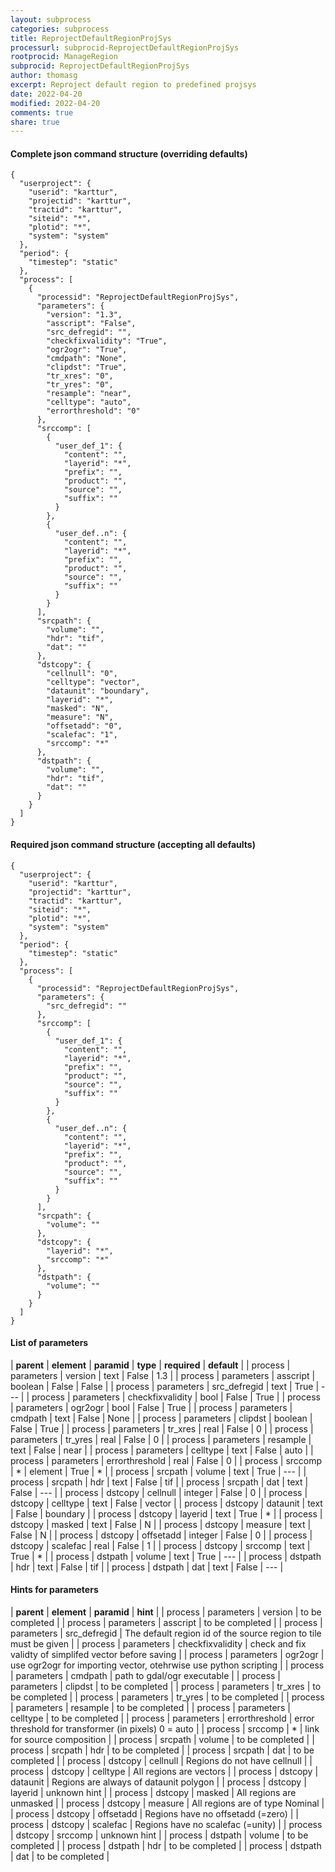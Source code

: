 ```yaml
---
layout: subprocess
categories: subprocess
title: ReprojectDefaultRegionProjSys
processurl: subprocid-ReprojectDefaultRegionProjSys
rootprocid: ManageRegion
subprocid: ReprojectDefaultRegionProjSys
author: thomasg
excerpt: Reproject default region to predefined projsys
date: 2022-04-20
modified: 2022-04-20
comments: true
share: true
---
```


#### Complete json command structure (overriding defaults)
```
{
  "userproject": {
    "userid": "karttur",
    "projectid": "karttur",
    "tractid": "karttur",
    "siteid": "*",
    "plotid": "*",
    "system": "system"
  },
  "period": {
    "timestep": "static"
  },
  "process": [
    {
      "processid": "ReprojectDefaultRegionProjSys",
      "parameters": {
        "version": "1.3",
        "asscript": "False",
        "src_defregid": "",
        "checkfixvalidity": "True",
        "ogr2ogr": "True",
        "cmdpath": "None",
        "clipdst": "True",
        "tr_xres": "0",
        "tr_yres": "0",
        "resample": "near",
        "celltype": "auto",
        "errorthreshold": "0"
      },
      "srccomp": [
        {
          "user_def_1": {
            "content": "",
            "layerid": "*",
            "prefix": "",
            "product": "",
            "source": "",
            "suffix": ""
          }
        },
        {
          "user_def..n": {
            "content": "",
            "layerid": "*",
            "prefix": "",
            "product": "",
            "source": "",
            "suffix": ""
          }
        }
      ],
      "srcpath": {
        "volume": "",
        "hdr": "tif",
        "dat": ""
      },
      "dstcopy": {
        "cellnull": "0",
        "celltype": "vector",
        "dataunit": "boundary",
        "layerid": "*",
        "masked": "N",
        "measure": "N",
        "offsetadd": "0",
        "scalefac": "1",
        "srccomp": "*"
      },
      "dstpath": {
        "volume": "",
        "hdr": "tif",
        "dat": ""
      }
    }
  ]
}
```
#### Required json command structure (accepting all defaults)
```
{
  "userproject": {
    "userid": "karttur",
    "projectid": "karttur",
    "tractid": "karttur",
    "siteid": "*",
    "plotid": "*",
    "system": "system"
  },
  "period": {
    "timestep": "static"
  },
  "process": [
    {
      "processid": "ReprojectDefaultRegionProjSys",
      "parameters": {
        "src_defregid": ""
      },
      "srccomp": [
        {
          "user_def_1": {
            "content": "",
            "layerid": "*",
            "prefix": "",
            "product": "",
            "source": "",
            "suffix": ""
          }
        },
        {
          "user_def..n": {
            "content": "",
            "layerid": "*",
            "prefix": "",
            "product": "",
            "source": "",
            "suffix": ""
          }
        }
      ],
      "srcpath": {
        "volume": ""
      },
      "dstcopy": {
        "layerid": "*",
        "srccomp": "*"
      },
      "dstpath": {
        "volume": ""
      }
    }
  ]
}
```
#### List of parameters

| **parent** | **element** | **paramid** | **type** | **required** | **default** |
| process | parameters | version | text | False | 1.3 |
| process | parameters | asscript | boolean | False | False |
| process | parameters | src_defregid | text | True | --- |
| process | parameters | checkfixvalidity | bool | False | True |
| process | parameters | ogr2ogr | bool | False | True |
| process | parameters | cmdpath | text | False | None |
| process | parameters | clipdst | boolean | False | True |
| process | parameters | tr_xres | real | False | 0 |
| process | parameters | tr_yres | real | False | 0 |
| process | parameters | resample | text | False | near |
| process | parameters | celltype | text | False | auto |
| process | parameters | errorthreshold | real | False | 0 |
| process | srccomp | * | element | True | * |
| process | srcpath | volume | text | True | --- |
| process | srcpath | hdr | text | False | tif |
| process | srcpath | dat | text | False | --- |
| process | dstcopy | cellnull | integer | False | 0 |
| process | dstcopy | celltype | text | False | vector |
| process | dstcopy | dataunit | text | False | boundary |
| process | dstcopy | layerid | text | True | * |
| process | dstcopy | masked | text | False | N |
| process | dstcopy | measure | text | False | N |
| process | dstcopy | offsetadd | integer | False | 0 |
| process | dstcopy | scalefac | real | False | 1 |
| process | dstcopy | srccomp | text | True | * |
| process | dstpath | volume | text | True | --- |
| process | dstpath | hdr | text | False | tif |
| process | dstpath | dat | text | False | --- |

#### Hints for parameters

| **parent** | **element** | **paramid** | **hint** |
| process | parameters | version | to be completed |
| process | parameters | asscript | to be completed |
| process | parameters | src_defregid | The default region id of the source region to tile must be given |
| process | parameters | checkfixvalidity | check and fix validty of simplifed vector before saving |
| process | parameters | ogr2ogr | use ogr2ogr for importing vector, otehrwise use python scripting |
| process | parameters | cmdpath | path to gdal/ogr executable |
| process | parameters | clipdst | to be completed |
| process | parameters | tr_xres | to be completed |
| process | parameters | tr_yres | to be completed |
| process | parameters | resample | to be completed |
| process | parameters | celltype | to be completed |
| process | parameters | errorthreshold | error threshold for transformer (in pixels) 0 = auto |
| process | srccomp | * | link for source composition |
| process | srcpath | volume | to be completed |
| process | srcpath | hdr | to be completed |
| process | srcpath | dat | to be completed |
| process | dstcopy | cellnull | Regions do not have cellnull |
| process | dstcopy | celltype | All regions are vectors |
| process | dstcopy | dataunit | Regions are always of dataunit polygon |
| process | dstcopy | layerid | unknown hint |
| process | dstcopy | masked | All regions are unmasked |
| process | dstcopy | measure | All regions are of type Nominal |
| process | dstcopy | offsetadd | Regions have no offsetadd (=zero) |
| process | dstcopy | scalefac | Regions have no scalefac (=unity) |
| process | dstcopy | srccomp | unknown hint |
| process | dstpath | volume | to be completed |
| process | dstpath | hdr | to be completed |
| process | dstpath | dat | to be completed |
